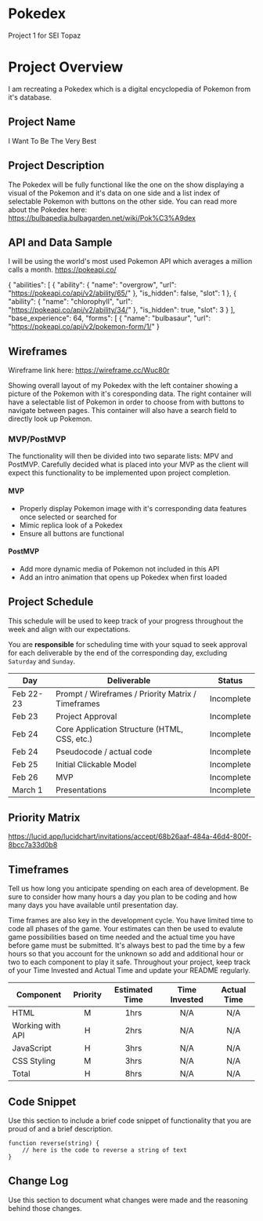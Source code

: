 # Pokedex
Project 1 for SEI Topaz

# Project Overview

I am recreating a Pokedex which is a digital encyclopedia of Pokemon from it's database.

## Project Name

I Want To Be The Very Best

## Project Description

The Pokedex will be fully functional like the one on the show displaying a visual of the Pokemon and it's data on one side and a list index of selectable Pokemon with buttons on the other side. You can read more about the Pokedex here: <https://bulbapedia.bulbagarden.net/wiki/Pok%C3%A9dex>

## API and Data Sample

I will be using the world's most used Pokemon API which averages a million calls a month. https://pokeapi.co/

{
    "abilities": [
        {
            "ability": {
                "name": "overgrow",
                "url": "https://pokeapi.co/api/v2/ability/65/"
            },
            "is_hidden": false,
            "slot": 1
        },
        {
            "ability": {
                "name": "chlorophyll",
                "url": "https://pokeapi.co/api/v2/ability/34/"
            },
            "is_hidden": true,
            "slot": 3
        }
    ],
    "base_experience": 64,
    "forms": [
        {
            "name": "bulbasaur",
            "url": "https://pokeapi.co/api/v2/pokemon-form/1/"
        }

## Wireframes

Wireframe link here: https://wireframe.cc/Wuc80r

Showing overall layout of my Pokedex with the left container showing a picture of the Pokemon with it's coresponding data. The right container will have a selectable list of Pokemon in order to choose from with buttons to navigate between pages. This container will also have a search field to directly look up Pokemon.

### MVP/PostMVP

The functionality will then be divided into two separate lists: MPV and PostMVP.  Carefully decided what is placed into your MVP as the client will expect this functionality to be implemented upon project completion.  

#### MVP 

- Properly display Pokemon image with it's corresponding data features once selected or searched for 
- Mimic replica look of a Pokedex
- Ensure all buttons are functional 

#### PostMVP  

- Add more dynamic media of Pokemon not included in this API
- Add an intro animation that opens up Pokedex when first loaded

## Project Schedule

This schedule will be used to keep track of your progress throughout the week and align with our expectations.  

You are **responsible** for scheduling time with your squad to seek approval for each deliverable by the end of the corresponding day, excluding `Saturday` and `Sunday`.

|  Day | Deliverable | Status
|---|---| ---|
|Feb 22-23| Prompt / Wireframes / Priority Matrix / Timeframes | Incomplete
|Feb 23| Project Approval | Incomplete
|Feb 24| Core Application Structure (HTML, CSS, etc.) | Incomplete
|Feb 24| Pseudocode / actual code | Incomplete
|Feb 25| Initial Clickable Model  | Incomplete
|Feb 26| MVP | Incomplete
|March 1| Presentations | Incomplete

## Priority Matrix

https://lucid.app/lucidchart/invitations/accept/68b26aaf-484a-46d4-800f-8bcc7a33d0b8

## Timeframes

Tell us how long you anticipate spending on each area of development. Be sure to consider how many hours a day you plan to be coding and how many days you have available until presentation day.

Time frames are also key in the development cycle.  You have limited time to code all phases of the game.  Your estimates can then be used to evalute game possibilities based on time needed and the actual time you have before game must be submitted. It's always best to pad the time by a few hours so that you account for the unknown so add and additional hour or two to each component to play it safe. Throughout your project, keep track of your Time Invested and Actual Time and update your README regularly.

| Component | Priority | Estimated Time | Time Invested | Actual Time |
| --- | :---: |  :---: | :---: | :---: |
| HTML | M | 1hrs| N/A | N/A |
| Working with API | H | 2hrs| N/A | N/A |
| JavaScript | H | 3hrs | N/A | N/A |
| CSS Styling | M | 3hrs | N/A | N/A |
| Total | H | 8hrs| N/A | N/A |

## Code Snippet

Use this section to include a brief code snippet of functionality that you are proud of and a brief description.  

```
function reverse(string) {
	// here is the code to reverse a string of text
}
```

## Change Log
 Use this section to document what changes were made and the reasoning behind those changes.  
